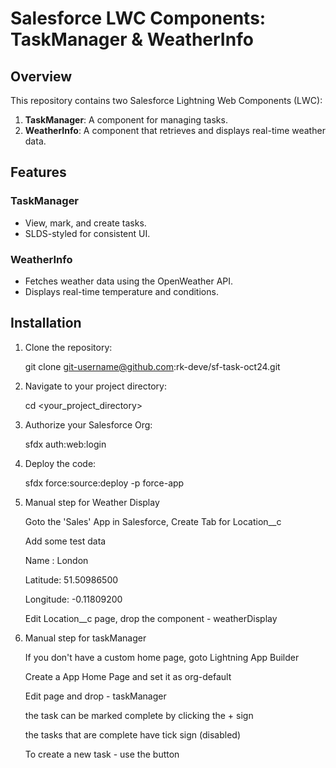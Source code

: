 # Salesforce LWC Components: TaskManager & WeatherInfo

## Overview
This repository contains two Salesforce Lightning Web Components (LWC):

1. **TaskManager**: A component for managing tasks.
2. **WeatherInfo**: A component that retrieves and displays real-time weather data.

## Features

### TaskManager
- View, mark, and create tasks.
- SLDS-styled for consistent UI.
  
### WeatherInfo
- Fetches weather data using the OpenWeather API.
- Displays real-time temperature and conditions.

## Installation
1. Clone the repository:
   
   git clone git-username@github.com:rk-deve/sf-task-oct24.git 

2. Navigate to your project directory:

    cd <your_project_directory>

3. Authorize your Salesforce Org:

    sfdx auth:web:login

4. Deploy the code:

    sfdx force:source:deploy -p force-app

5. Manual step for Weather Display 

   Goto the 'Sales' App in Salesforce, Create Tab for Location__c
   
   Add some test data 

   Name : London 

   Latitude: 51.50986500

   Longitude: -0.11809200

   Edit Location__c page, drop the component - weatherDisplay 


7. Manual step for taskManager 

   If you don't have a custom home page, goto Lightning App Builder

   Create a App Home Page and set it as org-default

   Edit page and drop - taskManager 

   the task can be marked complete by clicking the + sign 

   the tasks that are complete have tick sign (disabled)

   To create a new task - use the button 


